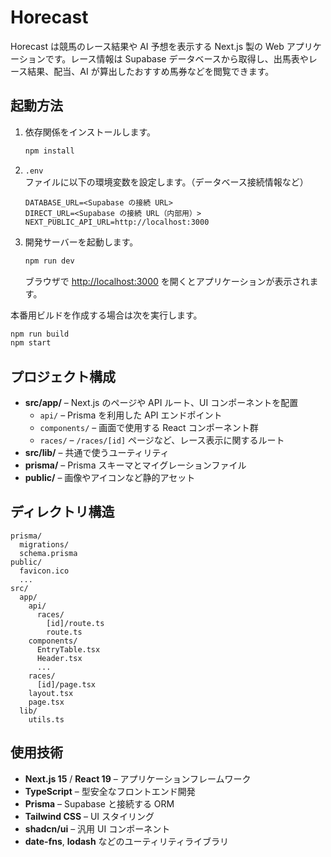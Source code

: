 # Horecast

Horecast は競馬のレース結果や AI 予想を表示する Next.js 製の Web アプリケーションです。レース情報は Supabase データベースから取得し、出馬表やレース結果、配当、AI が算出したおすすめ馬券などを閲覧できます。

## 起動方法

1. 依存関係をインストールします。
   ```bash
   npm install
   ```
2. `.env` ファイルに以下の環境変数を設定します。（データベース接続情報など）
   ```
   DATABASE_URL=<Supabase の接続 URL>
   DIRECT_URL=<Supabase の接続 URL（内部用）>
   NEXT_PUBLIC_API_URL=http://localhost:3000
   ```
3. 開発サーバーを起動します。
   ```bash
   npm run dev
   ```
   ブラウザで [http://localhost:3000](http://localhost:3000) を開くとアプリケーションが表示されます。

本番用ビルドを作成する場合は次を実行します。
```bash
npm run build
npm start
```

## プロジェクト構成

- **src/app/** – Next.js のページや API ルート、UI コンポーネントを配置
  - `api/` – Prisma を利用した API エンドポイント
  - `components/` – 画面で使用する React コンポーネント群
  - `races/` – `/races/[id]` ページなど、レース表示に関するルート
- **src/lib/** – 共通で使うユーティリティ
- **prisma/** – Prisma スキーマとマイグレーションファイル
- **public/** – 画像やアイコンなど静的アセット

## ディレクトリ構造

```
prisma/
  migrations/
  schema.prisma
public/
  favicon.ico
  ...
src/
  app/
    api/
      races/
        [id]/route.ts
        route.ts
    components/
      EntryTable.tsx
      Header.tsx
      ...
    races/
      [id]/page.tsx
    layout.tsx
    page.tsx
  lib/
    utils.ts
```

## 使用技術

- **Next.js 15** / **React 19** – アプリケーションフレームワーク
- **TypeScript** – 型安全なフロントエンド開発
 - **Prisma** – Supabase と接続する ORM
- **Tailwind CSS** – UI スタイリング
- **shadcn/ui** – 汎用 UI コンポーネント
- **date-fns**, **lodash** などのユーティリティライブラリ

